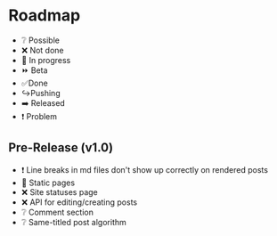 # Roadmap

- :grey_question: Possible
- :x: Not done
- :arrows_counterclockwise: In progress
- :fast_forward: Beta
- :white_check_mark:Done
- :arrow_right_hook:Pushing
- :arrow_right: Released
- :exclamation: Problem

## Pre-Release (v1.0)

- :exclamation: Line breaks in md files don't show up correctly on rendered posts
- :arrows_counterclockwise: Static pages
- :x: Site statuses page
- :x: API for editing/creating posts
- :grey_question: Comment section
- :grey_question: Same-titled post algorithm
